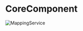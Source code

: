 # CoreComponent

![MappingService](http://www.plantuml.com/plantuml/proxy?cache=no&src=https://raw.githubusercontent.com/relativitydev/relativity.testing.framework/master/docs/dev/SequenceDiagrams/UMLFiles/MappingService.iuml)

